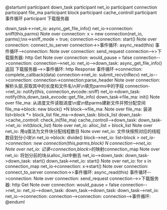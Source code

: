 @startuml
participant down_task
participant net_io
participant connection
participant file_ma
participant block
participant cache_controll
participant 事件循环
participant 下载服务器

down_task->>net_io: async_get_file_info()
net_io->connection: sniff(this,parms)
Note over connection:  x = new connection(net_io, parms);\nx->sniff_mode = true;
connection->connection: start()
Note over connection: connect_to_server
connection->>事件循环: async_read(this)
事件循环-->connection:
Note over connection: send_request
connection-->>下载服务器: http Get
Note over connection: would_pause = false
connection-->connection:
connection-->net_io:
net_io-->down_task: async_get_file_info() 返回
下载服务器-->>事件循环: http Response
事件循环->connection: complete_callback(data)
connection->net_io: submit_recv(nRecv)
net_io-->connection:
connection->connection:parse_header
Note over connection: 解析头部,获取其中的长度和文件名\n并\n填充parms中的字段
connection->net_io: notify(this, connection_evcode::sniff)
net_io->down_task: notify(this,down_task_evcode::get_file_info)
down_task->file_ma: init()
Note over file_ma: 从进度文件读取进度\n或\n依parms建新文件并预分配空间
file_ma->block: new block() *N
block-->file_ma:
Note over file_ma: 装进 list<block *> block_list
file_ma-->down_task: block_list
down_task->cache_controll: check_in(file_ma)
cache_controll-->down_task:
down_task->net_io: init(block_list)
Note over net_io: alloc_list = block_list
Note over net_io: 用q值法为文件块分配线程数目
Note over net_io: 文件块按照对应的线程数目划分小块\n
net_io->block: divide()
block-->net_io: list<block *>
net_io->connection: new connection(this,parms,block) *N
connection-->net_io:
Note over net_io: 记录<connection*,block*>的映射connection_map
Note over net_io: 将划分前的块从alloc_list中删去
net_io-->down_task:
down_task->down_task: start()
down_task->net_io: start()
Note over net_io: for x in connection_map
net_io->connection: x->start()
Note over connection: connect_to_server
connection->>事件循环: async_read(this)
事件循环-->connection:
Note over connection: send_request
connection-->>下载服务器: http Get
Note over connection: would_pause = false
connection-->net_io:
net_io-->down_task:
down_task-->down_task:
down_task-->net_io:
net_io-->connection:
connection-->connection:
connection-->事件循环:
@enduml
